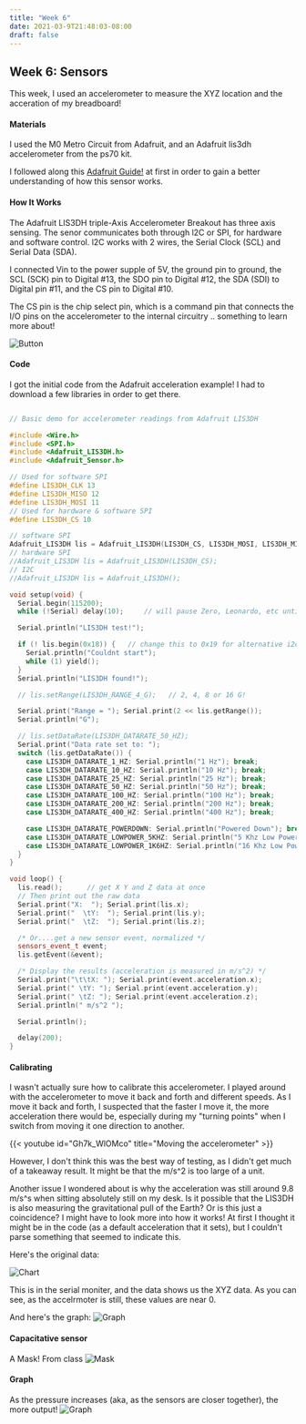 ```yaml
---
title: "Week 6"
date: 2021-03-9T21:48:03-08:00
draft: false
---
```


## Week 6: Sensors

This week, I used an accelerometer to measure the XYZ location and the acceration of my breadboard!

#### Materials
I used the M0 Metro Circuit from Adafruit, and an Adafruit lis3dh accelerometer from the ps70 kit.

I followed along this [Adafruit Guide!](https://learn.adafruit.com/adafruit-lis3dh-triple-axis-accelerometer-breakout/arduino) at first in order to gain a better understanding of how this sensor works.

#### How It Works

The Adafruit LIS3DH triple-Axis Accelerometer Breakout has three axis sensing. The senor communicates both through l2C or SPI, for hardware and software control. l2C works with 2 wires, the Serial Clock (SCL) and Serial Data (SDA).

I connected Vin to the power supple of 5V, the ground pin to ground, the SCL (SCK) pin to Digital #13, the SDO pin to Digital #12, the SDA (SDI) to Digital pin #11, and the CS pin to Digital #10. 

The CS pin is the chip select pin, which is a command pin that connects the I/O pins on the accelerometer to the internal circuitry .. something to learn more about!

![Button](accelboard.jpg)

#### Code
I got the initial code from the Adafruit acceleration example! I had to download a few libraries in order to get there.

```cpp

// Basic demo for accelerometer readings from Adafruit LIS3DH

#include <Wire.h>
#include <SPI.h>
#include <Adafruit_LIS3DH.h>
#include <Adafruit_Sensor.h>

// Used for software SPI
#define LIS3DH_CLK 13
#define LIS3DH_MISO 12
#define LIS3DH_MOSI 11
// Used for hardware & software SPI
#define LIS3DH_CS 10

// software SPI
Adafruit_LIS3DH lis = Adafruit_LIS3DH(LIS3DH_CS, LIS3DH_MOSI, LIS3DH_MISO, LIS3DH_CLK);
// hardware SPI
//Adafruit_LIS3DH lis = Adafruit_LIS3DH(LIS3DH_CS);
// I2C
//Adafruit_LIS3DH lis = Adafruit_LIS3DH();

void setup(void) {
  Serial.begin(115200);
  while (!Serial) delay(10);     // will pause Zero, Leonardo, etc until serial console opens

  Serial.println("LIS3DH test!");

  if (! lis.begin(0x18)) {   // change this to 0x19 for alternative i2c address
    Serial.println("Couldnt start");
    while (1) yield();
  }
  Serial.println("LIS3DH found!");

  // lis.setRange(LIS3DH_RANGE_4_G);   // 2, 4, 8 or 16 G!

  Serial.print("Range = "); Serial.print(2 << lis.getRange());
  Serial.println("G");

  // lis.setDataRate(LIS3DH_DATARATE_50_HZ);
  Serial.print("Data rate set to: ");
  switch (lis.getDataRate()) {
    case LIS3DH_DATARATE_1_HZ: Serial.println("1 Hz"); break;
    case LIS3DH_DATARATE_10_HZ: Serial.println("10 Hz"); break;
    case LIS3DH_DATARATE_25_HZ: Serial.println("25 Hz"); break;
    case LIS3DH_DATARATE_50_HZ: Serial.println("50 Hz"); break;
    case LIS3DH_DATARATE_100_HZ: Serial.println("100 Hz"); break;
    case LIS3DH_DATARATE_200_HZ: Serial.println("200 Hz"); break;
    case LIS3DH_DATARATE_400_HZ: Serial.println("400 Hz"); break;

    case LIS3DH_DATARATE_POWERDOWN: Serial.println("Powered Down"); break;
    case LIS3DH_DATARATE_LOWPOWER_5KHZ: Serial.println("5 Khz Low Power"); break;
    case LIS3DH_DATARATE_LOWPOWER_1K6HZ: Serial.println("16 Khz Low Power"); break;
  }
}

void loop() {
  lis.read();      // get X Y and Z data at once
  // Then print out the raw data
  Serial.print("X:  "); Serial.print(lis.x);
  Serial.print("  \tY:  "); Serial.print(lis.y);
  Serial.print("  \tZ:  "); Serial.print(lis.z);

  /* Or....get a new sensor event, normalized */
  sensors_event_t event;
  lis.getEvent(&event);

  /* Display the results (acceleration is measured in m/s^2) */
  Serial.print("\t\tX: "); Serial.print(event.acceleration.x);
  Serial.print(" \tY: "); Serial.print(event.acceleration.y);
  Serial.print(" \tZ: "); Serial.print(event.acceleration.z);
  Serial.println(" m/s^2 ");

  Serial.println();

  delay(200);
}
```


#### Calibrating
I wasn't actually sure how to calibrate this accelerometer. I played around with the accelerometer to move it back and forth and different speeds. As I move it back and forth, I suspected that the faster I move it, the more acceleration there would be, especially during my "turning points" when I switch from moving it one direction to another.

<!-- ![Chart](moving.MOV) -->
{{< youtube id="Gh7k_WlOMco" title="Moving the accelerometer" >}}

However, I don't think this was the best way of testing, as I didn't get much of a takeaway result. It might be that the m/s^2 is too large of a unit.

Another issue I wondered about is why the acceleration was still around 9.8 m/s^s when sitting absolutely still on my desk. Is it possible that the LIS3DH is also measuring the gravitational pull of the Earth? Or is this just a coincidence? I might have to look more into how it works! At first I thought it might be in the code (as a default acceleration that it sets), but I couldn't parse something that seemed to indicate this.


Here's the original data:
<!-- ![Serial Monitor](serialmon.MOV) -->

![Chart](chart.png)

This is in the serial moniter, and the data shows us the XYZ data. As you can see, as the accelrmoter is still, these values are near 0.

And here's the graph:
![Graph](accelgph.png)

#### Capacitative sensor
A Mask! From class
![Mask](IMG_6443.jpg)

#### Graph
As the pressure increases (aka, as the sensors are closer together), the more output!
![Graph](mask.png)